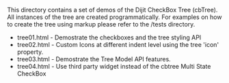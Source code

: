 This directory contains a set of demos of the Dijit CheckBox Tree (cbTree).
All instances of the tree are created programmatically. For examples on how
to create the tree using markup please refer to the /tests directory.

* tree01.html - Demostrate the checkboxes and the tree styling API
* tree02.html - Custom Icons at different indent level using the tree 'icon' property.
* tree03.html - Demostrate the Tree Model API features.
* tree04.html - Use third party widget instead of the cbtree Multi State CheckBox
